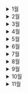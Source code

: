 <details>
 <summary>1월</summary>
<div markdown="1">

# 1월

![snow-flakes-g01a94a110_640](README.assets/snow-flakes-g01a94a110_640.jpg)

- 💪[1월 1일](./1월/1.1.md)
- 🧑‍🤝‍🧑[1월 2일](./1월/1.2.md)
- 👨‍💻[1월 3일](./1월/1.3.md)
- 👼[1월 4일](./1월/1.4.md)
- 🥺[1월 5일](./1월/1.5.md)
- 🤴[1월 6일](./1월/1.6.md)
- 👉[1월 7일](./1월/1.7.md)
- 🍒[1월 8일](./1월/1.8.md)
- ✍️[1월 9일](./1월/1.9.md)
- ⭐[1월 10일](./1월/1.10.md)
- 🐷[1월 11일](./1월/1.11.md)
- 🎒[1월 12일](./1월/1.12.md)
- 💥[1월 13일](./1월/1.13.md)
- 🧵[1월 14일](./1월/1.14.md)
- 🥿[1월 15일](./1월/1.15.md)
- 🥐[1월 16일](./1월/1.16.md)
- 😷[1월 17일](./1월/1.17.md)
- 👳[1월 18일](./1월/1.18.md)
- 🗻[1월 19일](./1월/1.19.md)
- 👩‍🍳[1월 20일](./1월/1.20.md)
- 👅[1월 21일](./1월/1.21.md)
- 🐇[1월 22일](./1월/1.22.md)
- 😵[1월 23일](./1월/1.23.md)
- 👹[1월 24일](./1월/1.24.md)
- 👨‍🦰[1월 25일](./1월/1.25.md)
- 🦾[1월 26일](./1월/1.26.md)
- 👲[1월 27일](./1월/1.27.md)
- 👨‍🌾[1월 28일](./1월/1.28.md)
- 👟[1월 29일](./1월/1.29.md)
- 🍪[1월 30일](./1월/1.30.md)
- 🙄[1월 31일](./1월/1.31.md)

</div>
</details>

<details>
 <summary>2월</summary>
<div markdown="1">

# 2월

![c1d13f1d962efb0dd59f4f1e9f9570c9-600x400](README.assets/c1d13f1d962efb0dd59f4f1e9f9570c9-600x400.jpg)

- 🥪[2월 1일](./2월/2.1.md)
- 🏏[2월 2일](./2월/2.2.md)
- 🏈[2월 3일](./2월/2.3.md)
- 💃[2월 4일](./2월/2.4.md)
- 🎒[2월 5일](./2월/2.5.md)
- 😓[2월 6일](./2월/2.6.md)
- 😨[2월 7일](./2월/2.7.md)
- 😱[2월 8일](./2월/2.8.md)
- 🍼[2월 9일](./2월/2.9.md)
- 💧[2월 10일](./2월/2.10.md)
- 🌊[2월 11일](./2월/2.11.md)
- 🥽[2월 12일](./2월/2.12.md)
- 👕[2월 13일](./2월/2.13.md)
- 🧤[2월 14일](./2월/2.14.md)
- 👮[2월 15일](./2월/2.15.md)
- 🧒[2월 16일](./2월/2.16.md)
- 👀[2월 17일](./2월/2.17.md)
- 😂[2월 18일](./2월/2.18.md)
- ⛳[2월 19일](./2월/2.19.md)
- 🥌[2월 20일](./2월/2.20.md)
- 🏃‍♀️[2월 21일](./2월/2.21.md)
- ⚽[2월 22일](./2월/2.22.md)
- 👖[2월 23일](./2월/2.23.md)
- 🥽[2월 24일](./2월/2.24.md)
- 👩‍💻[2월 25일](./2월/2.25.md)
- 👱‍♀️[2월 26일](./2월/2.26.md)
- 🥙[2월 27일](./2월/2.27.md)
- 🧆[2월 28일](./2월/2.28.md)

</div>
</details>



<details>
 <summary>3월</summary>
<div markdown="1">

# 3월

![3](README.assets/3.jpg)


- 🥃[3월 1일](./3월/3.1.md)

- 😴[3월 2일](./3월/3.2.md)

- 🦢[3월 3일](./3월/3.3.md)

- 🦉[3월 4일](./3월/3.4.md)

- 👨‍🦱[3월 5일](./3월/3.5.md)

- 💅[3월 6일](./3월/3.6.md)

- 👲[3월 7일](./3월/3.7.md)

- 👛[3월 8일](./3월/3.8.md)

- 🏵️[3월 9일](./3월/3.9.md)

- 🤯[3월 10일](./3월/3.10.md)

- 👣[3월 11일](./3월/3.11.md)

- 🦷[3월 12일](./3월/3.12.md)

- 🙈[3월 13일](./3월/3.13.md)

- 🦒[3월 14일](./3월/3.14.md)

- 🙇[3월 15일](./3월/3.15.md)

- 👓[3월 16일](./3월/3.16.md)

- 👕[3월 17일](./3월/3.17.md)

- 🐣[3월 18일](./3월/3.18.md)

- 🐤[3월 19일](./3월/3.19.md)

- 🌈[3월 20일](./3월/3.20.md)

- 🍦[3월 21일](./3월/3.21.md)

- 🍬[3월 22일](./3월/3.22.md)

- 🍕[3월 23일](./3월/3.23.md)

- 🏠[3월 24일](./3월/3.24.md)

- 🛩️[3월 25일](./3월/3.25.md)

- 🥝[3월 26일](./3월/3.26.md)

- 👩‍🚒[3월 27일](./3월/3.27.md)

- 💐[3월 28일](./3월/3.28.md)

- 🥳[3월 29일](./3월/3.29.md)

- 🐙[3월 30일](./3월/3.30.md)

- ❄️[3월 31일](./3월/3.31.md)

</div>
</details>




<details>
 <summary>4월</summary>
<div markdown="1">

# 4월

![shutterstock_571501372-1024x576](README.assets/shutterstock_571501372-1024x576.jpg)


- ☘️[4월 1일](./4월/4.1.md)

- 🐠[4월 2일](./4월/4.2.md)

- 🧄[4월 3일](./4월/4.3.md)

- 🎼[4월 4일](./4월/4.4.md)

- 👑[4월 5일](./4월/4.5.md)

- 👒[4월 6일](./4월/4.6.md)

- 🍵[4월 7일](./4월/4.7.md)

- 🤧[4월 8일](./4월/4.8.md)

- 🍁[4월 9일](./4월/4.9.md)

- 🚁[4월 10일](./4월/4.10.md)

- ☄️[4월 11일](./4월/4.11.md)

- 💙[4월 12일](./4월/4.12.md)

- 🚨[4월 13일](./4월/4.13.md)

- 🛩️[4월 14일](./4월/4.14.md)

- 🍰[4월 15일](./4월/4.15.md)

- 🧉[4월 16일](./4월/4.16.md)

- 👇[4월 17일](./4월/4.17.md)

- 🥣[4월 18일](./4월/4.18.md)

- 🐋[4월 19일](./4월/4.19.md)

- 🤳[4월 20일](./4월/4.20.md)

- 😙[4월 21일](./4월/4.21.md)

- 👨‍🔧[4월 22일](./4월/4.22.md)

- 🛎️[4월 23일](./4월/4.23.md)

- 🌐[4월 24일](./4월/4.24.md)

- 🥇[4월 25일](./4월/4.25.md)

- 🍂[4월 26일](./4월/4.26.md)

- 👩‍🌾[4월 27일](./4월/4.27.md)

- 👑[4월 28일](./4월/4.28.md)

- 🌠[4월 29일](./4월/4.29.md)

- 🍃[4월 30일](./4월/4.30.md)

  </div>
</details>



<details>
 <summary>5월</summary>
<div markdown="1">

# 5월

![2020051580222_0](README.assets/2020051580222_0.jpg)


- 🩹[5월 1일](./5월/5.1.md)

- ⚙️[5월 2일](./5월/5.2.md)
  
- 🐙[5월 3일](./5월/5.3.md)
  
- 🦾[5월 4일](./5월/5.4.md)
  
- 🐣[5월 5일](./5월/5.5.md)
  
- 🗿[5월 6일](./5월/5.6.md)
  
- 🕸️[5월 7일](./5월/5.7.md)
  
- ⛰️[5월 8일](./5월/5.8.md)
  
- 👀[5월 9일](./5월/5.9.md)
  
- ⏰[5월 10일](./5월/5.10.md)
  
- 🚀[5월 11일](./5월/5.11.md)
  
- 📯[5월 12일](./5월/5.12.md)
  
- 🙇‍♀️[5월 13일](./5월/5.13.md)
  
- 🍘[5월 14일](./5월/5.14.md)
  
- 🍝[5월 15일](./5월/5.15.md)
  
- 🐦[5월 16일](./5월/5.16.md)
  
- 🌾[5월 17일](./5월/5.17.md)
  
- 🍛[5월 18일](./5월/5.18.md)
  
- 🦑[5월 19일](./5월/5.19.md)
  
- 🥓[5월 20일](./5월/5.20.md)
  
- 🍂[5월 21일](./5월/5.21.md)
  
- 🥠[5월 22일](./5월/5.22.md)
  
- 🧺[5월 23일](./5월/5.23.md)
  
- 🌱[5월 24일](./5월/5.24.md)
  
- ⛺[5월 25일](./5월/5.25.md)
  
- 💎[5월 26일](./5월/5.26.md)
  
- 🤦[5월 27일](./5월/5.27.md)
  
- 🎩[5월 28일](./5월/5.28.md)
  
- 🐌[5월 29일](./5월/5.29.md)
  
- 🐑[5월 30일](./5월/5.30.md)
  
- 🔥[5월 31일](./5월/5.31.md)
  
  
  
  </div>
  </details>







<details>
 <summary>6월</summary>
<div markdown="1">


# 6월

![6M](README.assets/6M.jpg)


- 🤹[6월 1일](./6월/6.1.md)

- 🐳[6월 2일](./6월/6.2.md)
  
- 🌳[6월 3일](./6월/6.3.md)
  
- 🙇‍♀️[6월 4일](./6월/6.4.md)
  
- 🧙‍♂️[6월 5일](./6월/6.5.md)
  
- 🧙‍♀️[6월 6일](./6월/6.6.md)
  
- 👕[6월 7일](./6월/6.7.md)
  
- ⛅[6월 8일](./6월/6.8.md)
  
- 🥦[6월 9일](./6월/6.9.md)
  
- 🐻[6월 10일](./6월/6.10.md)
  
- 🌴[6월 11일](./6월/6.11.md)
  
- 🤿[6월 12일](./6월/6.12.md)
  
- 🌟[6월 13일](./6월/6.13.md)
  
- 🦶[6월 14일](./6월/6.14.md)
  
- 🐭[6월 15일](./6월/6.15.md)
  
- 👩‍❤️‍💋‍👨[6월 16일](./6월/6.16.md)
  
- 🍦[6월 17일](./6월/6.17.md)
  
- 🧩[6월 18일](./6월/6.18.md)
  
- 🌌[6월 19일](./6월/6.19.md)
  
- 🛎️[6월 20일](./6월/6.20.md)
  
- 🥢[6월 21일](./6월/6.21.md)
  
- 💦[6월 22일](./6월/6.22.md)
  
- 🌱[6월 23일](./6월/6.23.md)
  
- ☂️[6월 24일](./6월/6.24.md)
  
- 🥏[6월 25일](./6월/6.25.md)
  
- 🌰[6월 26일](./6월/6.26.md)
  
- 🍕[6월 27일](./6월/6.27.md)
  
- 🍥[6월 28일](./6월/6.28.md)
  
- 🥩[6월 29일](./6월/6.29.md)
  
- 👘[6월 30일](./6월/6.30.md)
  
  
  
  </div>
  </details>



<details>
 <summary>7월</summary>
<div markdown="1">


# 7월

![999228465D10D55031](README.assets/999228465D10D55031.jpg)

- 🖲️[7월 1일](./7월/7.1.md)

- 🧲[7월 2일](./7월/7.2.md)

- ☔[7월 3일](./7월/7.3.md)

- 🌅[7월 4일](./7월/7.4.md)

- ⚡[7월 5일](./7월/7.5.md)

- 🥖[7월 6일](./7월/7.6.md)

- 🐚[7월 7일](./7월/7.7.md)

- 🤙[7월 8일](./7월/7.8.md)

- 🛹[7월 9일](./7월/7.9.md)

- 🐷[7월 10일](./7월/7.10.md)

- 🌷[7월 11일](./7월/7.11.md)

- 🦺[7월 12일](./7월/7.12.md)

- 🦿[7월 13일](./7월/7.13.md)

- 👏[7월 14일](./7월/7.14.md)

- 🍜[7월 15일](./7월/7.15.md)

- 🧔[7월 16일](./7월/7.16.md)

- 🤠[7월 17일](./7월/7.17.md)

- 👾[7월 18일](./7월/7.18.md)

- 🤒[7월 19일](./7월/7.19.md)

- 👩‍🏭[7월 20일](./7월/7.20.md)

- 🧳[7월 21일](./7월/7.21.md)

- 🕵️‍♀️[7월 22일](./7월/7.22.md)

- 😱[7월 23일](./7월/7.23.md)

- 🐾[7월 24일](./7월/7.24.md)

- 🌋[7월 25일](./7월/7.25.md)

- ⛏️[7월 26일](./7월/7.26.md)

- 👨‍🚀[7월 27일](./7월/7.27.md)

- 👘[7월 28일](./7월/7.28.md)

- 🧤[7월 29일](./7월/7.29.md)

- 💨[7월 30일](./7월/7.30.md)

- 🎞️[7월 31일](./7월/7.31.md)



  </div>
  </details>

<details>
 <summary>8월</summary>
<div markdown="1">



# 8월

![49773_craw1](README.assets/49773_craw1.jpg)

- 🙌[8월 1일](./8월/8.1.md)
  
- 🧠[8월 2일](./8월/8.2.md)
  
- 🤕[8월 3일](./8월/8.3.md)
  
- ☠️[8월 4일](./8월/8.4.md)
  
- 🐴[8월 5일](./8월/8.5.md)
  
- 🍚[8월 6일](./8월/8.6.md)
  
- 💦[8월 7일](./8월/8.7.md)
  
- 👶[8월 8일](./8월/8.8.md)
  
- 🛤️[8월 9일](./8월/8.9.md)
  
- 🧳[8월 10일](./8월/8.10.md)
  
- ☠️[8월 11일](./8월/8.11.md)
  
- 👨‍💼[8월 12일](./8월/8.12.md)
  
- 😵[8월 13일](./8월/8.13.md)
  
- 🦴[8월 14일](./8월/8.14.md)
  
- 🎓[8월 15일](./8월/8.15.md)
  
- 🧸[8월 16일](./8월/8.16.md)
  
- 🐩[8월 17일](./8월/8.17.md)
  
- 🗣️[8월 18일](./8월/8.18.md)
  
- 🦺[8월 19일](./8월/8.19.md)
  
- 👋[8월 20일](./8월/8.20.md)
  
- 🙏[8월 21일](./8월/8.21.md)
  
- 🍥[8월 22일](./8월/8.22.md)
  
- 🙀[8월 23일](./8월/8.23.md)
  
- 🕵️[8월 24일](./8월/8.24.md)
  
- 💃[8월 25일](./8월/8.25.md)
  
- 🙋[8월 26일](./8월/8.26.md)
  
- 😕[8월 27일](./8월/8.27.md)
  
- 👩‍🦳[8월 28일](./8월/8.28.md)
  
- 🧺[8월 29일](./8월/8.29.md)
  
- 🤠[8월 30일](./8월/8.30.md)
  
- 👂[8월 31일](./8월/8.31.md)
  
  
  
  </div>
  </details>


<details>
 <summary>9월</summary>
<div markdown="1">



# 9월

<img src="README.assets/2NG-58468222_l.jpg" alt="2NG-58468222_l" style="zoom:80%;" />


- 👘[9월 1일](./9월/9.1.md)

- 😁[9월 2일](./9월/9.2.md)

- 🤕[9월 3일](./9월/9.3.md)

- 🌪️[9월 4일](./9월/9.4.md)

- 👱‍♀️[9월 5일](./9월/9.5.md)

- 💼[9월 6일](./9월/9.6.md)

- 🕊️[9월 7일](./9월/9.7.md)

- 🤲[9월 8일](./9월/9.8.md)

- 😇[9월 9일](./9월/9.9.md)

- 🧘[9월 10일](./9월/9.10.md)

- 👾[9월 11일](./9월/9.11.md)

- 👂[9월 12일](./9월/9.12.md)

- 🍽️[9월 13일](./9월/9.13.md)

- 👇[9월 14일](./9월/9.14.md)

- 😪[9월 15일](./9월/9.15.md)

- 😀[9월 16일](./9월/9.16.md)

- 🤓[9월 17일](./9월/9.17.md)

- 👨‍⚕️[9월 18일](./9월/9.18.md)

- 🤧[9월 19일](./9월/9.19.md)

- 🥽[9월 20일](./9월/9.20.md)

- 😙[9월 21일](./9월/9.21.md)

- 🐣[9월 22일](./9월/9.22.md)

- 🍕[9월 23일](./9월/9.23.md)

- 📯[9월 24일](./9월/9.24.md)

- 👸[9월 25일](./9월/9.25.md)

- 👲[9월 26일](./9월/9.26.md)

- 👑[9월 27일](./9월/9.27.md)

- 🦼[9월 28일](./9월/9.28.md)

- ☂️[9월 29일](./9월/9.29.md)

- ✍️[9월 30일](./9월/9.30.md)

  

  </div>
  </details>


<details>
 <summary>10월</summary>
<div markdown="1">



# 10월

![7301_23349_2050](README.assets/7301_23349_2050.jpg)


- 👩‍🍳[10월 1일](./10월/10.1.md)

- 😔[10월 2일](./10월/10.2.md)

- 🥵[10월 3일](./10월/10.3.md)

- 🌟[10월 4일](./10월/10.4.md)

- 🌲[10월 5일](./10월/10.5.md)

- 🦗[10월 6일](./10월/10.6.md)

- 🪓[10월 7일](./10월/10.7.md)

- 🌱[10월 8일](./10월/10.8.md)

- 👢[10월 9일](./10월/10.9.md)

- 🌐[10월 10일](./10월/10.10.md)

- 😳[10월 11일](./10월/10.11.md)

- 🖖[10월 12일](./10월/10.12.md)

- 🥛[10월 13일](./10월/10.13.md)

- 🦑[10월 14일](./10월/10.14.md)

- ⛏️[10월 15일](./10월/10.15.md)

- 👅[10월 16일](./10월/10.16.md)

  

  </div>
  </details>


<details>
 <summary>11월</summary>
<div markdown="1">



# 11월


- 🙌[11월 1일](./11월/11.1.md)
  
  
  
  </div>
  </details>